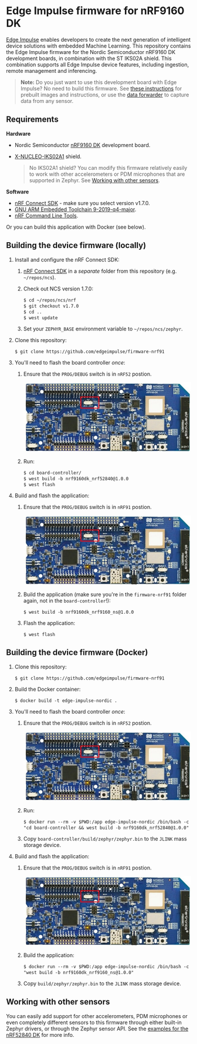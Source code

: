 # Edge Impulse firmware for nRF9160 DK

[Edge Impulse](https://www.edgeimpulse.com) enables developers to create the next generation of intelligent device solutions with embedded Machine Learning. This repository contains the Edge Impulse firmware for the Nordic Semiconductor nRF9160 DK development boards, in combination with the ST IKS02A shield. This combination supports all Edge Impulse device features, including ingestion, remote management and inferencing.

> **Note:** Do you just want to use this development board with Edge Impulse? No need to build this firmware. See [these instructions](https://docs.edgeimpulse.com/docs/nordic-semi-nrf9160-dk) for prebuilt images and instructions, or use the [data forwarder](https://docs.edgeimpulse.com/docs/cli-data-forwarder) to capture data from any sensor.

## Requirements

**Hardware**

* Nordic Semiconductor [nRF9160 DK](https://docs.edgeimpulse.com/docs/nordic-semi-nrf9160-dk) development board.
* [X-NUCLEO-IKS02A1](https://www.st.com/en/ecosystems/x-nucleo-iks02a1.html) shield.

    > No IKS02A1 shield? You can modify this firmware relatively easily to work with other accelerometers or PDM microphones that are supported in Zephyr. See [Working with other sensors](#working-with-other-sensors).

**Software**

* [nRF Connect SDK](https://www.nordicsemi.com/Software-and-tools/Software/nRF-Connect-SDK) - make sure you select version v1.7.0.
* [GNU ARM Embedded Toolchain 9-2019-q4-major](https://developer.arm.com/tools-and-software/open-source-software/developer-tools/gnu-toolchain/gnu-rm/downloads).
* [nRF Command Line Tools](https://www.nordicsemi.com/Software-and-tools/Development-Tools/nRF-Command-Line-Tools/Download).

Or you can build this application with Docker (see below).

## Building the device firmware (locally)

1. Install and configure the nRF Connect SDK:
    1. [nRF Connect SDK](https://developer.nordicsemi.com/nRF_Connect_SDK/doc/latest/nrf/gs_installing.html) in a *separate* folder from this repository (e.g. `~/repos/ncs`).
    1. Check out NCS version 1.7.0:

        ```
        $ cd ~/repos/ncs/nrf
        $ git checkout v1.7.0
        $ cd ..
        $ west update
        ```

    1. Set your `ZEPHYR_BASE` environment variable to `~/repos/ncs/zephyr`.

1. Clone this repository:

    ```
    $ git clone https://github.com/edgeimpulse/firmware-nrf91
    ```

1. You'll need to flash the board controller *once*:

    1. Ensure that the `PROG/DEBUG` switch is in `nRF52` postion.

        ![nRF9160DK PROG/DEBUG switch location](./doc/nrf9160dk-prog-sw.jpg)

    1. Run:

        ```
        $ cd board-controller/
        $ west build -b nrf9160dk_nrf52840@1.0.0
        $ west flash
        ```

1. Build and flash the application:

    1. Ensure that the `PROG/DEBUG` switch is in `nRF91` postion.

        ![nRF9160DK PROG/DEBUG switch location](./doc/nrf9160dk-prog-sw.jpg)

    1. Build the application (make sure you're in the `firmware-nrf91` folder again, not in the `board-controller`!):

        ```
        $ west build -b nrf9160dk_nrf9160_ns@1.0.0
        ```

    1. Flash the application:

        ```
        $ west flash
        ```

## Building the device firmware (Docker)

1. Clone this repository:

    ```
    $ git clone https://github.com/edgeimpulse/firmware-nrf91
    ```

1. Build the Docker container:

    ```
    $ docker build -t edge-impulse-nordic .
    ```

1. You'll need to flash the board controller *once*:

    1. Ensure that the `PROG/DEBUG` switch is in `nRF52` postion.

        ![nRF9160DK PROG/DEBUG switch location](./doc/nrf9160dk-prog-sw.jpg)

    1. Run:

        ```
        $ docker run --rm -v $PWD:/app edge-impulse-nordic /bin/bash -c "cd board-controller && west build -b nrf9160dk_nrf52840@1.0.0"
        ```

    1. Copy `board-controller/build/zephyr/zephyr.bin` to the `JLINK` mass storage device.


1. Build and flash the application:

    1. Ensure that the `PROG/DEBUG` switch is in `nRF91` postion.

        ![nRF9160DK PROG/DEBUG switch location](./doc/nrf9160dk-prog-sw.jpg)

    1. Build the application:

        ```
        $ docker run --rm -v $PWD:/app edge-impulse-nordic /bin/bash -c "west build -b nrf9160dk_nrf9160_ns@1.0.0"
        ```

    1. Copy `build/zephyr/zephyr.bin` to the `JLINK` mass storage device.


## Working with other sensors

You can easily add support for other accelerometers, PDM microphones or even completely different sensors to this firmware through either built-in Zephyr drivers, or through the Zephyr sensor API. See the [examples for the nRF52840 DK](https://github.com/edgeimpulse/firmware-nrf52840-5340-dk#working-with-other-sensors) for more info.
